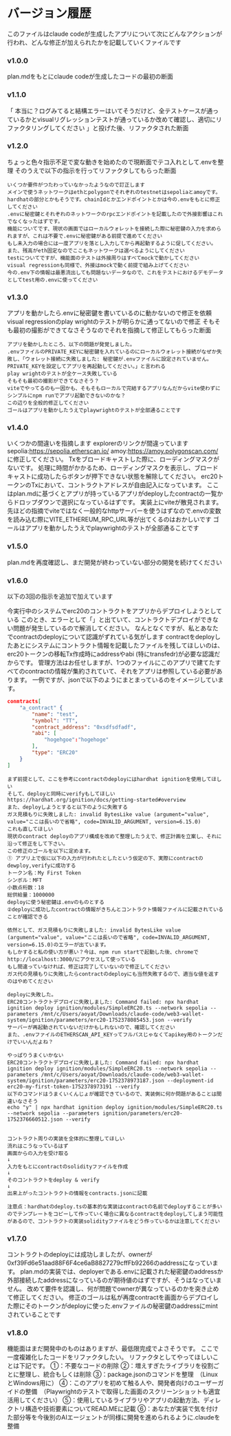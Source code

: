 # バージョン履歴

このファイルはclaude codeが生成したアプリについて次にどんなアクションが行われ、どんな修正が加えられたかを記載していくファイルです


### v1.0.0
plan.mdをもとにclaude codeが生成したコードの最初の断面

### v1.1.0
「 本当に？ログみてると結構エラーはいてそうだけど、全テストケースが通っているかとvisualリグレッションテストが通っているか改めて確認し、適切にリファクタリングしてください 」と投げた後、リファクタされた断面

### v1.2.0
ちょっと色々指示不足で変な動きを始めたので現断面でテコ入れとして.envを整理
そのうえで以下の指示を行ってリファクタしてもらった断面
```
いくつか要件がつたわっていなかったようなので訂正します
メインで使うネットワークはethとpolygonでそれぞれのtestnetはsepoliaとamoyです。hardhatの部分とかもそうです。chainIdとかエンドポイントとかは今の.envをもとに修正してください
.envに秘密鍵とそれぞれのネットワークのrpcエンドポイントを記載したので外接影響はこれでなくなったはずです。
機能についてです、現状の画面ではローカルウォレットを接続した際に秘密鍵の入力を求められますが、これは不要で.envに秘密鍵がある前提で進めてください
もし未入力の場合には一度アプリを落とし入力してから再起動するように促してください。
また、残高がeth固定なのでここもネットワークは選べるようにしてください
testについてですが、機能面のテストは外接周りはすべてmockで動かしてください
visual regressionも同様で、外接はmockで動く前提で組み上げてください
今の.env下の情報は最悪流出しても問題ないデータなので、これをテストにおけるデモデータとしてtest用の.envに使ってください
```


### v1.3.0
アプリを動かしたら.envに秘密鍵を書いているのに動かないので修正を依頼
visual regressionのplay wrightのテストが明らかに通ってないので修正
そもそも最初の撮影ができてなさそうなのでそれを指摘して修正してもらった断面

```
アプリを動かしたところ、以下の問題が発覚しました。
.envファイルのPRIVATE_KEYに秘密鍵を入れているのにローカルウォレット接続がなぜか失敗し、「ウォレット接続に失敗しました: 秘密鍵が.envファイルに設定されていません。PRIVATE_KEYを設定してアプリを再起動してください。」と言われる
play wrightのテストが全ケース失敗している
そもそも最初の撮影ができてなさそう？
viteでやってるのも一因かも、そもそもローカルで完結するアプリなんだからvite使わずにシンプルにnpm runでアプリ起動できないのかな？
この辺りを全般的修正してください
ゴールはアプリを動かしたうえでplaywrightのテストが全部通ることです
```

### v1.4.0
いくつかの間違いを指摘します
explorerのリンクが間違っています
sepolia:https://sepolia.etherscan.io/
amoy:https://amoy.polygonscan.com/
に修正してください。
Txをブロードキャストした際に、ローディングマスクがないです。
処理に時間がかかるため、ローディングマスクを表示し、ブロードキャストに成功したらボタンが押下できない状態を解除してください。
erc20トークンのTxにおいて、コントラクトアドレスが自由記入になっています。
ここはplan.mdに基づくとアプリが持っているアプリがdeployしたcontractの一覧からドロップダウンで選択になっているはずです。
実装上にviteが散見されます。
先ほどの指摘でviteではなく一般的なhttpサーバーを使うはずなので.envの変数を読み込む際にVITE_ETHEREUM_RPC_URL等が出てくるのはおかしいです
ゴールはアプリを動かしたうえでplaywrightのテストが全部通ることです

### v1.5.0
plan.mdを再度確認し、まだ開発が終わっていない部分の開発を続けてください 

### v1.6.0
以下の3回の指示を追加で加えています

今実行中のシステムでerc20のコントラクトをアプリからデプロイしようとしている
このとき、エラーとして「」と出ていて、コントラクトデプロイができない問題が発生しているので解消してください。
なんとなくですが、私とあなたでcontractのdeployについて認識がずれている気がします
contractをdeployしたあとにシステムにコントラクト情報を記載したファイルを残してほしいのは、erc20トークンの移転Tx作成時にaddressやabi (特にtransfedr)が必要な認識だからです。
管理方法はお任せしますが、1つのファイルにこのアプリで建てたすべてのcontractの情報が集約されていて、それをアプリは参照している必要があります。
一例ですが、jsonで以下のようにまとまっているのをイメージしています。
```json
conmtracts[
    "a_contract" {
        "name": "test",
        "symbol": "TT",
        "contract_address": "0xsdfsdfadf",
        "abi": [
            "hogehgoe":"hogehoge"
        ],
        "type": "ERC20"
    } 
]
```
```
まず前提として、ここを参考にcontractのdeployにはhardhat ignitionを使用してほしい
そして、deployと同時にverifyもしてほしい
https://hardhat.org/ignition/docs/getting-started#overview
また、deployしようとすると以下のように失敗する
ガス見積もりに失敗しました: invalid BytesLike value (argument="value", value="ここは長いので省略", code=INVALID_ARGUMENT, version=6.15.0)
これも直してほしい
現状のcontract deployのアプリ構成を改めて整理したうえで、修正計画を立案し、それに沿って修正をして下さい。
この修正のゴールを以下に定めます。
① アプリ上で仮に以下の入力が行われたとしたという仮定の下、実際にcontractのdewploy,verifyに成功する
トークン名：My First Token
シンボル：MFT
小数点桁数：18
総供給量：1000000
deployに使う秘密鍵は.envのものとする
②deployに成功したcontractの情報がきちんとコントラクト情報ファイルに記載されていることが確認できる
```
```
依然として、ガス見積もりに失敗しました: invalid BytesLike value (argument="value", value="ここは長いので省略", code=INVALID_ARGUMENT, version=6.15.0)のエラーが出ています。
もしかすると私の使い方が悪い？今は、npm run startで起動した後、chromeでhttp://localhost:3000/にアクセスして使っている
もし間違っていなければ、修正は完了していないので修正してください
ガス代の見積もりに失敗したらcontractのdeployにも当然失敗するので、適当な値を返すのはやめてください
```

```
deployに失敗した。
ERC20コントラクトデプロイに失敗しました: Command failed: npx hardhat ignition deploy ignition/modules/SimpleERC20.ts --network sepolia --parameters /mnt/c/Users/aoyat/Downloads/claude-code/web3-wallet-system/ignition/parameters/erc20-1752378085453.json --verify
サーバーが再起動されていないだけかもしれないので、確認してください
また、.envファイルのETHERSCAN_API_KEYってフルパスじゃなくてapikey用のトークンだけでいいんだよね？
```

```
やっぱりうまくいかない
ERC20コントラクトデプロイに失敗しました: Command failed: npx hardhat ignition deploy ignition/modules/SimpleERC20.ts --network sepolia --parameters /mnt/c/Users/aoyat/Downloads/claude-code/web3-wallet-system/ignition/parameters/erc20-1752378973187.json --deployment-id erc20-my-first-token-1752378973191 --verify
以下のコマンドはうまくいくんじょが確認できているので、実装側に何か問題があることは間違いなさそう
echo "y" | npx hardhat ignition deploy ignition/modules/SimpleERC20.ts --network sepolia --parameters ignition/parameters/erc20-1752376660512.json --verify


コントラクト周りの実装を全体的に整理してほしい
流れはこうなっているはず
画面からの入力を受け取る
↓
入力をもとにcontractのsolidityファイルを作成
↓
そのコントラクトをdeploy & verify
↓
出来上がったコントラクトの情報をcontracts.jsonに記載

注意点：hardhatのdeploy.tsの基本的な実装はcontractの名前でdeployすることが多いのでテンプレートをコピーして作っていく場合に異なるcontractをdeployしてしまう可能性があるので、コントラクトの実装solidityファイルをどう作っているかは注意してください
```

### v1.7.0
コントラクトのdeployには成功しましたが、ownerが0xf39Fd6e51aad88F6F4ce6aB8827279cffFb92266のaddressになっています。
plan.mdの実装では、deployerである.envに記載された秘密鍵のaddressか外部接続したaddressになっているのが期待値のはずですが、そうはなっていません。
改めて要件を認識し、何が問題でownerが異なっているのかを突き止めて修正してください。
修正のゴールは私が再度contractを画面からデプロイした際にそのトークンがdeployに使った.envファイルの秘密鍵のaddressにmintされていることです

### v1.8.0
機能面はまだ開発中のものはありますが、最低限完成でよさそうです。
ここで一度複雑化したコードをリファクタしたい。
リファクタとしてやってほしいことは下記です。
①：不要なコードの削除
②：増えすぎたライブラリを役割ごとに整理し、統合もしくは削除
③：package.jsonのコマンドを整理　（LinuxとWindows用に）
④：このアプリを初めて触る人や、開発者向けのユーザーガイドの整備　（Playwrightのテストで取得した画面のスクリーンショットも適宜活用してください）
⑤：使用しているライブラリやアプリの起動方法、ディレクトリ構造や技術要素についてREAD.MEに記載
⑥：あなたが実装で気を付けた部分等を今後別のAIエージェントが同様に開発を進められるように.claudeを整備
